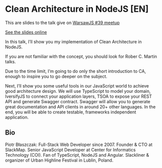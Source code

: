# Clean Architecture in NodeJS [EN]
This are slides to the talk give on [WarsawJS #39 meetup](https://www.meetup.com/WarsawJS/events/244354442/)

[See the slides online](https://myflowpl.github.io/talk-clean-architecture-in-nodejs/)

In this talk, I’ll show you my implementation of Clean Architecture in NodeJS. 

If you are not familiar with the concept, you should look for Rober C. Martin talks. 

Due to the time limit, I’m going to do only the short introduction to CA, enough to inspire you to go deeper on the subject. 

Next, I’ll show you some useful tools in our JavaScript world to achieve good architecture design. We will use TypeScript to model your domain, IversifyJS to connect your application layers, TSOA to expose your REST API and generate Swagger contract. Swagger will allow you to generate great documentation and API clients in around 20+ other languages. In the end, you will be able to create testable, frameworks independent application.

## Bio
Piotr Błaszczak: Full-Stack Web Developer since 2007. Founder & CTO at SlackMap. Senior JavaScript Developer at Center for Informatics Technology (COI). Fan of TypeScript, NodeJS and Angular. Slackliner & organizer of Urban Highline Festival in Lublin, Poland.

